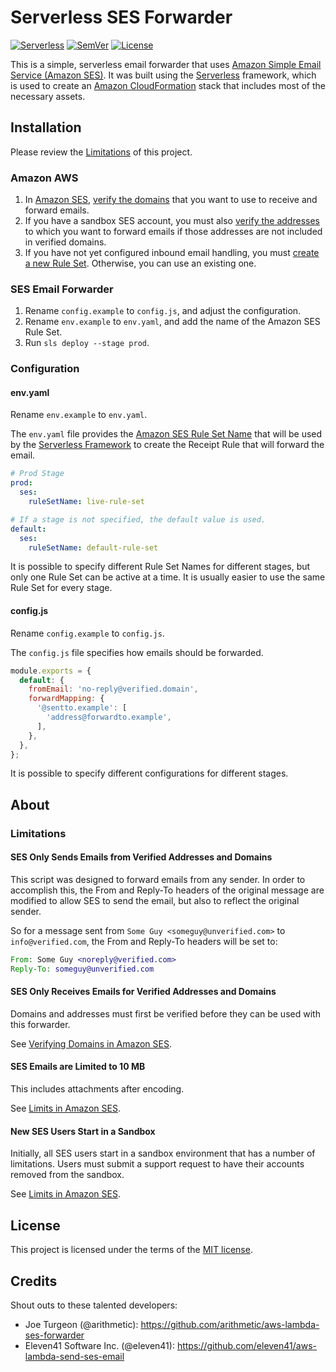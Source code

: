 Serverless SES Forwarder
========================

[![Serverless][ico-serverless]][link-serverless]
[![SemVer](http://img.shields.io/:SemVer-1.0.0-brightgreen.svg)](http://semver.org)
[![License](https://img.shields.io/badge/license-MIT-green.svg)][link-license]

This is a simple, serverless email forwarder that uses [Amazon Simple Email Service (Amazon SES)][link-ses-doc]. It was built using the [Serverless][link-serverless] framework, which is used to create an [Amazon CloudFormation][link-cloudformation] stack that includes most of the necessary assets.

Installation
------------

Please review the [Limitations](#limitations) of this project.

### Amazon AWS

1. In [Amazon SES][link-ses-domains], [verify the domains][link-ses-domains-doc] that you want to use to receive and forward emails.
2. If you have a sandbox SES account, you must also [verify the addresses][link-ses-domains-doc] to which you want to forward emails if those addresses are not included in verified domains.
3. If you have not yet configured inbound email handling, you must [create a new Rule Set][link-ses-rules]. Otherwise, you can use an existing one.

### SES Email Forwarder

1. Rename `config.example` to `config.js`, and adjust the configuration.
2. Rename `env.example` to `env.yaml`, and add the name of the Amazon SES Rule Set.
3. Run `sls deploy --stage prod`.

### Configuration

#### env.yaml

Rename `env.example` to `env.yaml`.

The `env.yaml` file provides the [Amazon SES Rule Set Name][link-ses-rules] that will be used by the [Serverless Framework][link-serverless] to create the Receipt Rule that will forward the email.

```yaml
# Prod Stage
prod:
  ses:
    ruleSetName: live-rule-set

# If a stage is not specified, the default value is used.
default:
  ses:
    ruleSetName: default-rule-set
```

It is possible to specify different Rule Set Names for different stages, but
only one Rule Set can be active at a time. It is usually easier to use the same
Rule Set for every stage.

#### config.js

Rename `config.example` to `config.js`.

The `config.js` file specifies how emails should be forwarded.

```javascript
module.exports = {
  default: {
    fromEmail: 'no-reply@verified.domain',
    forwardMapping: {
      '@sentto.example': [
        'address@forwardto.example',
      ],
    },
  },
};
```

It is possible to specify different configurations for different stages.

About
-----

### Limitations

#### SES Only Sends Emails from Verified Addresses and Domains

This script was designed to forward emails from any sender. In order to
accomplish this, the From and Reply-To headers of the original message are
modified to allow SES to send the email, but also to reflect the original
sender.

So for a message sent from `Some Guy <someguy@unverified.com>` to
`info@verified.com`, the From and Reply-To headers will be set to:

```eml
From: Some Guy <noreply@verified.com>
Reply-To: someguy@unverified.com
```

#### SES Only Receives Emails for Verified Addresses and Domains

Domains and addresses must first be verified before they can be used with this
forwarder.

See [Verifying Domains in Amazon SES][link-ses-domains].

#### SES Emails are Limited to 10 MB

This includes attachments after encoding.

See [Limits in Amazon SES][link-ses-limits].

#### New SES Users Start in a Sandbox

Initially, all SES users start in a sandbox environment that has a number of
limitations. Users must submit a support request to have their accounts removed
from the sandbox.

See [Limits in Amazon SES][link-ses-limits].

License
-------

This project is licensed under the terms of the [MIT license][link-license].


Credits
-------

Shout outs to these talented developers:

* Joe Turgeon (@arithmetic): https://github.com/arithmetic/aws-lambda-ses-forwarder
* Eleven41 Software Inc. (@eleven41): https://github.com/eleven41/aws-lambda-send-ses-email

[ico-serverless]: http://public.serverless.com/badges/v3.svg

[link-cloudformation]: https://aws.amazon.com/cloudformation/
[link-license]: https://github.com/ejsexton82/ses-forwarder/blob/master/LICENSE-MIT
[link-serverless]: http://www.serverless.com/
[link-serverless-aws]: https://serverless.com/framework/docs/providers/aws/guide/credentials/
[link-ses]: https://console.aws.amazon.com/ses/home
[link-ses-doc]: https://aws.amazon.com/ses/
[link-ses-domains]: https://console.aws.amazon.com/ses/home#verified-senders-domain:
[link-ses-domains-doc]: https://docs.aws.amazon.com/ses/latest/DeveloperGuide/verify-domains.html
[link-ses-limits]: https://docs.aws.amazon.com/ses/latest/DeveloperGuide/limits.html
[link-ses-rules]: https://console.aws.amazon.com/ses/home#receipt-rules
